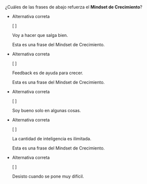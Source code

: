 ¿Cuáles de las frases de abajo refuerza el **Mindset de Crecimiento**?

- Alternativa correta
    
    [ ] 
    
    Voy a hacer que salga bien.
    
    Esta es una frase del Mindset de Crecimiento.
    
- Alternativa correta
    
    [ ] 
    
    Feedback es de ayuda para crecer.
    
    Esta es una frase del Mindset de Crecimiento.
    
- Alternativa correta
    
    [ ] 
    
    Soy bueno solo en algunas cosas.
    
- Alternativa correta
    
    [ ] 
    
    La cantidad de inteligencia es ilimitada.
    
    Esta es una frase del Mindset de Crecimiento.
    
- Alternativa correta
    
    [ ] 
    
    Desisto cuando se pone muy difícil.